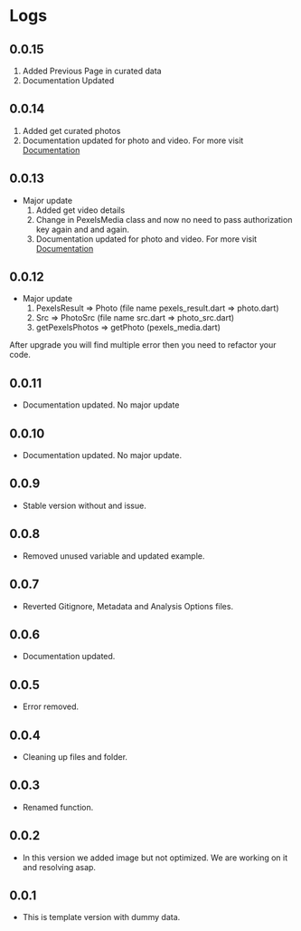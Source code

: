 # Logs

## 0.0.15
   1. Added Previous Page in curated data
   2. Documentation Updated

## 0.0.14
   1. Added get curated photos
   2. Documentation updated for photo and video. For more visit [Documentation](https://pub.dev/documentation/pexels_photos_videos/0.0.14/)

## 0.0.13

* Major update
   1. Added get video details
   2. Change in PexelsMedia class and now no need to pass authorization key again and and again.
   3. Documentation updated for photo and video. For more visit [Documentation](https://pub.dev/documentation/pexels_photos_videos/0.0.13/)

## 0.0.12

* Major update
   1. PexelsResult => Photo (file name pexels_result.dart => photo.dart)
   2. Src => PhotoSrc (file name src.dart => photo_src.dart)
   3. getPexelsPhotos => getPhoto (pexels_media.dart)

After upgrade you will find multiple error then you need to refactor your code.

## 0.0.11

* Documentation updated. No major update

## 0.0.10

* Documentation updated. No major update.

## 0.0.9

* Stable version without and issue.

## 0.0.8

* Removed unused variable and updated example.

## 0.0.7

* Reverted Gitignore, Metadata and Analysis Options files.

## 0.0.6

* Documentation updated.

## 0.0.5

* Error removed.

## 0.0.4

* Cleaning up files and folder.

## 0.0.3

* Renamed function.

## 0.0.2

* In this version we added image but not optimized. We are working on it and resolving asap.

## 0.0.1

* This is template version with dummy data.
